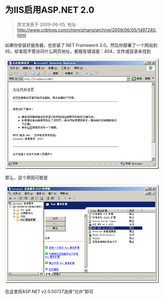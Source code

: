 # 为IIS启用ASP.NET 2.0 
> 原文发表于 2009-06-05, 地址: http://www.cnblogs.com/chenxizhang/archive/2009/06/05/1497240.html 


如果你安装好服务器，也安装了.NET Framework 2.0。然后你部署了一个网站到IIS，却发现不管访问什么网页地址，都报告错误是：404，文件或目录未找到

 [![image](./images/1497240-image_thumb.png "image")](http://images.cnblogs.com/cnblogs_com/chenxizhang/WindowsLiveWriter/IISASP.NET2.0_11FAB/image_2.png) 

 那么，这个原因可能是

 [![image](./images/1497240-image_thumb_1.png "image")](http://images.cnblogs.com/cnblogs_com/chenxizhang/WindowsLiveWriter/IISASP.NET2.0_11FAB/image_4.png) 

 在这里将ASP.NET v2.0.50727选择“允许”即可

